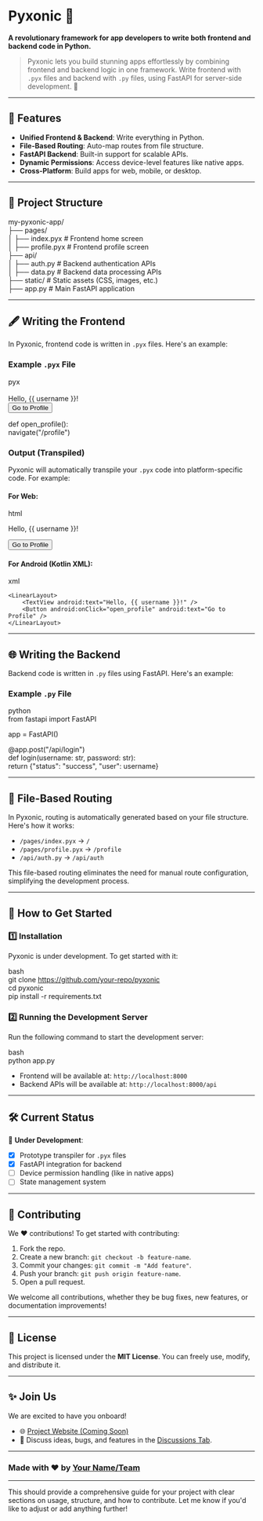 # Pyxonic 🌟  
**A revolutionary framework for app developers to write both frontend and backend code in Python.**  

> Pyxonic lets you build stunning apps effortlessly by combining frontend and backend logic in one framework. Write frontend with `.pyx` files and backend with `.py` files, using FastAPI for server-side development. 🚀  

---

## 🚀 Features  
- **Unified Frontend & Backend**: Write everything in Python.  
- **File-Based Routing**: Auto-map routes from file structure.  
- **FastAPI Backend**: Built-in support for scalable APIs.  
- **Dynamic Permissions**: Access device-level features like native apps.  
- **Cross-Platform**: Build apps for web, mobile, or desktop.  

---

## 📂 Project Structure  



my-pyxonic-app/  
├── pages/  
│   ├── index.pyx        # Frontend home screen  
│   ├── profile.pyx      # Frontend profile screen  
├── api/  
│   ├── auth.py          # Backend authentication APIs  
│   ├── data.py          # Backend data processing APIs  
├── static/              # Static assets (CSS, images, etc.)  
├── app.py               # Main FastAPI application  


---

## 🖋 Writing the Frontend  

In Pyxonic, frontend code is written in `.pyx` files. Here's an example:  

### Example `.pyx` File  

pyx  
<Screen>  
    <Text>Hello, {{ username }}!</Text>  
    <Button onClick="open_profile()">Go to Profile</Button>  
</Screen>  

def open_profile():  
    navigate("/profile")  


### Output (Transpiled)  
Pyxonic will automatically transpile your `.pyx` code into platform-specific code. For example:  

#### For Web:  
html  
<div>  
    <p>Hello, {{ username }}!</p>  
    <button onclick="open_profile()">Go to Profile</button>  
</div>  
<script>  
function open_profile() {  
    window.location.href = "/profile";  
}  
</script>  


#### For Android (Kotlin XML):  
xml  
```
<LinearLayout>  
    <TextView android:text="Hello, {{ username }}!" />  
    <Button android:onClick="open_profile" android:text="Go to Profile" />  
</LinearLayout>  
```

---

## 🌐 Writing the Backend  

Backend code is written in `.py` files using FastAPI. Here's an example:  

### Example `.py` File  

python  
from fastapi import FastAPI  

app = FastAPI()  

@app.post("/api/login")  
def login(username: str, password: str):  
    return {"status": "success", "user": username}  


---

## 📖 File-Based Routing  

In Pyxonic, routing is automatically generated based on your file structure. Here's how it works:  
- `/pages/index.pyx` → `/`  
- `/pages/profile.pyx` → `/profile`  
- `/api/auth.py` → `/api/auth`  

This file-based routing eliminates the need for manual route configuration, simplifying the development process.

---

## 🔧 How to Get Started  

### 1️⃣ Installation  
Pyxonic is under development. To get started with it:  

bash  
git clone https://github.com/your-repo/pyxonic  
cd pyxonic  
pip install -r requirements.txt  


### 2️⃣ Running the Development Server  
Run the following command to start the development server:  

bash  
python app.py  
  

- Frontend will be available at: `http://localhost:8000`  
- Backend APIs will be available at: `http://localhost:8000/api`  

---

## 🛠 Current Status  

🔄 **Under Development**:  
- [x] Prototype transpiler for `.pyx` files  
- [x] FastAPI integration for backend  
- [ ] Device permission handling (like in native apps)  
- [ ] State management system  

---

## 👥 Contributing  

We ❤ contributions! To get started with contributing:  

1. Fork the repo.  
2. Create a new branch: `git checkout -b feature-name`.  
3. Commit your changes: `git commit -m "Add feature"`.  
4. Push your branch: `git push origin feature-name`.  
5. Open a pull request.

We welcome all contributions, whether they be bug fixes, new features, or documentation improvements!  

---

## 📜 License  

This project is licensed under the **MIT License**. You can freely use, modify, and distribute it.  

---

## ✨ Join Us  

We are excited to have you onboard!  
- 🌐 [Project Website (Coming Soon)](https://your-project-website.com)  
- 💬 Discuss ideas, bugs, and features in the [Discussions Tab](https://github.com/your-repo/pyxonic/discussions).  

---

### Made with ❤ by [Your Name/Team](https://github.com/your-profile)  


---

This should provide a comprehensive guide for your project with clear sections on usage, structure, and how to contribute. Let me know if you'd like to adjust or add anything further!
